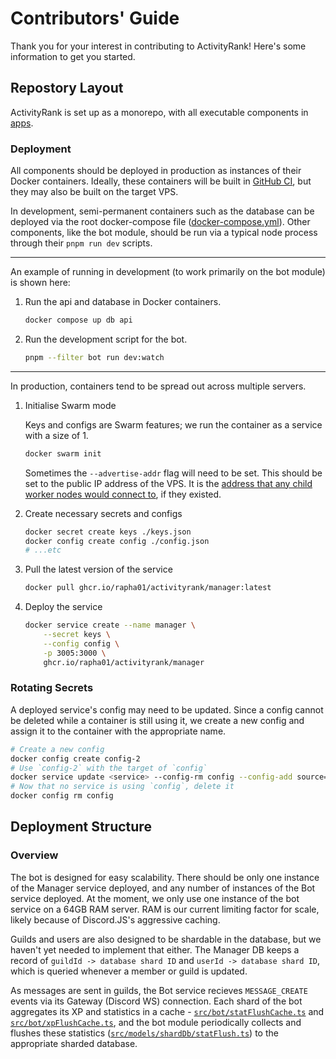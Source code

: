 # Contributors' Guide

Thank you for your interest in contributing to ActivityRank! Here's some information to get you started.

## Repostory Layout

ActivityRank is set up as a monorepo, with all executable components in [apps](apps).

### Deployment

All components should be deployed in production as instances of their Docker containers.
Ideally, these containers will be built in [GitHub CI](.github/workflows/ci.yml),
but they may also be built on the target VPS.

In development, semi-permanent containers such as the database can be deployed
via the root docker-compose file ([docker-compose.yml](docker-compose.yml)).
Other components, like the bot module, should be run via a typical node process
through their `pnpm run dev` scripts.

---

An example of running in development (to work primarily on the bot module)
is shown here:

1. Run the api and database in Docker containers.

    ```sh
    docker compose up db api
    ```

2. Run the development script for the bot.

    ```sh
    pnpm --filter bot run dev:watch
    ```

---

In production, containers tend to be spread out across multiple servers.

1. Initialise Swarm mode

    Keys and configs are Swarm features; we run the container as a service with a
    size of 1.

    ```sh
    docker swarm init
    ```

    Sometimes the `--advertise-addr` flag will need to be set. This should be set to
    the public IP address of the VPS. It is the
    [address that any child worker nodes would connect to](https://docs.docker.com/engine/swarm/swarm-tutorial/create-swarm/),
    if they existed.

2. Create necessary secrets and configs

    ```sh
    docker secret create keys ./keys.json
    docker config create config ./config.json
    # ...etc
    ```

3. Pull the latest version of the service

    ```sh
    docker pull ghcr.io/rapha01/activityrank/manager:latest
    ```

4. Deploy the service

    ```sh
    docker service create --name manager \
        --secret keys \
        --config config \
        -p 3005:3000 \
        ghcr.io/rapha01/activityrank/manager 
    ```

### Rotating Secrets

A deployed service's config may need to be updated. Since a config cannot be deleted while a container is still using it,
we create a new config and assign it to the container with the appropriate name.

```sh
# Create a new config
docker config create config-2
# Use `config-2` with the target of `config`
docker service update <service> --config-rm config --config-add source=config-2,target=config
# Now that no service is using `config`, delete it
docker config rm config
```

## Deployment Structure

### Overview

The bot is designed for easy scalability. There should be only one instance of
the Manager service deployed, and any number of instances of the Bot service
deployed. At the moment, we only use one instance of the bot service on a 64GB
RAM server. RAM is our current limiting factor for scale, likely because of
Discord.JS's aggressive caching.

Guilds and users are also designed to be shardable in the database, but we
haven't yet needed to implement that either. The Manager DB keeps a record of
`guildId -> database shard ID` and `userId -> database shard ID`, which is
queried whenever a member or guild is updated.

As messages are sent in guilds, the Bot service recieves `MESSAGE_CREATE` events
via its Gateway (Discord WS) connection. Each shard of the bot aggregates its XP
and statistics in a cache -
[`src/bot/statFlushCache.ts`](apps/bot/src/bot/statFlushCache.ts) and
[`src/bot/xpFlushCache.ts`](apps/bot/src/bot/xpFlushCache.ts), and the bot
module periodically collects and flushes these statistics
([`src/models/shardDb/statFlush.ts`](apps/bot/src/models/shardDb/statFlush.ts))
to the appropriate sharded database.
